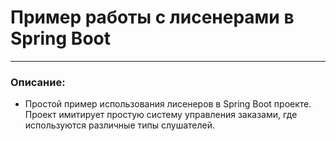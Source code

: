 # Пример работы с лисенерами в Spring Boot

------------
### Описание:
- Простой пример использования лисенеров в Spring Boot проекте.
  Проект имитирует простую систему управления заказами, где используются различные типы слушателей. <br />